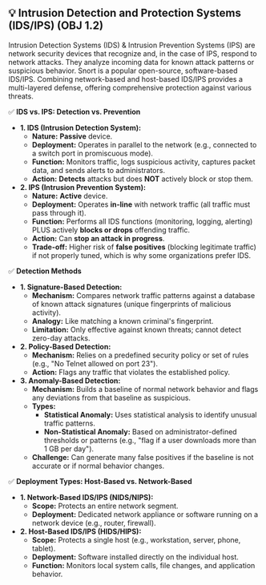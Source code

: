 ## 💡 Intrusion Detection and Protection Systems (IDS/IPS) (OBJ 1.2)

Intrusion Detection Systems (IDS) & Intrusion Prevention Systems (IPS) are network security devices that recognize and, in the case of IPS, respond to network attacks. They analyze incoming data for known attack patterns or suspicious behavior. Snort is a popular open-source, software-based IDS/IPS. Combining network-based and host-based IDS/IPS provides a multi-layered defense, offering comprehensive protection against various threats.

✅ **IDS vs. IPS: Detection vs. Prevention**
- **1. IDS (Intrusion Detection System):**
  - **Nature:** **Passive** device.
  - **Deployment:** Operates in parallel to the network (e.g., connected to a switch port in promiscuous mode).
  - **Function:** Monitors traffic, logs suspicious activity, captures packet data, and sends alerts to administrators.
  - **Action:** **Detects** attacks but does **NOT** actively block or stop them.
- **2. IPS (Intrusion Prevention System):**
  - **Nature:** **Active** device.
  - **Deployment:** Operates **in-line** with network traffic (all traffic must pass through it).
  - **Function:** Performs all IDS functions (monitoring, logging, alerting) PLUS actively **blocks or drops** offending traffic.
  - **Action:** Can **stop an attack in progress**.
  - **Trade-off:** Higher risk of **false positives** (blocking legitimate traffic) if not properly tuned, which is why some organizations prefer IDS.

✅ **Detection Methods**
- **1. Signature-Based Detection:**
  - **Mechanism:** Compares network traffic patterns against a database of known attack signatures (unique fingerprints of malicious activity).
  - **Analogy:** Like matching a known criminal's fingerprint.
  - **Limitation:** Only effective against known threats; cannot detect zero-day attacks.
- **2. Policy-Based Detection:**
  - **Mechanism:** Relies on a predefined security policy or set of rules (e.g., "No Telnet allowed on port 23").
  - **Action:** Flags any traffic that violates the established policy.
- **3. Anomaly-Based Detection:**
  - **Mechanism:** Builds a baseline of normal network behavior and flags any deviations from that baseline as suspicious.
  - **Types:**
    - **Statistical Anomaly:** Uses statistical analysis to identify unusual traffic patterns.
    - **Non-Statistical Anomaly:** Based on administrator-defined thresholds or patterns (e.g., "flag if a user downloads more than 1 GB per day").
  - **Challenge:** Can generate many false positives if the baseline is not accurate or if normal behavior changes.

✅ **Deployment Types: Host-Based vs. Network-Based**
- **1. Network-Based IDS/IPS (NIDS/NIPS):**
  - **Scope:** Protects an entire network segment.
  - **Deployment:** Dedicated network appliance or software running on a network device (e.g., router, firewall).
- **2. Host-Based IDS/IPS (HIDS/HIPS):**
  - **Scope:** Protects a single host (e.g., workstation, server, phone, tablet).
  - **Deployment:** Software installed directly on the individual host.
  - **Function:** Monitors local system calls, file changes, and application behavior.
